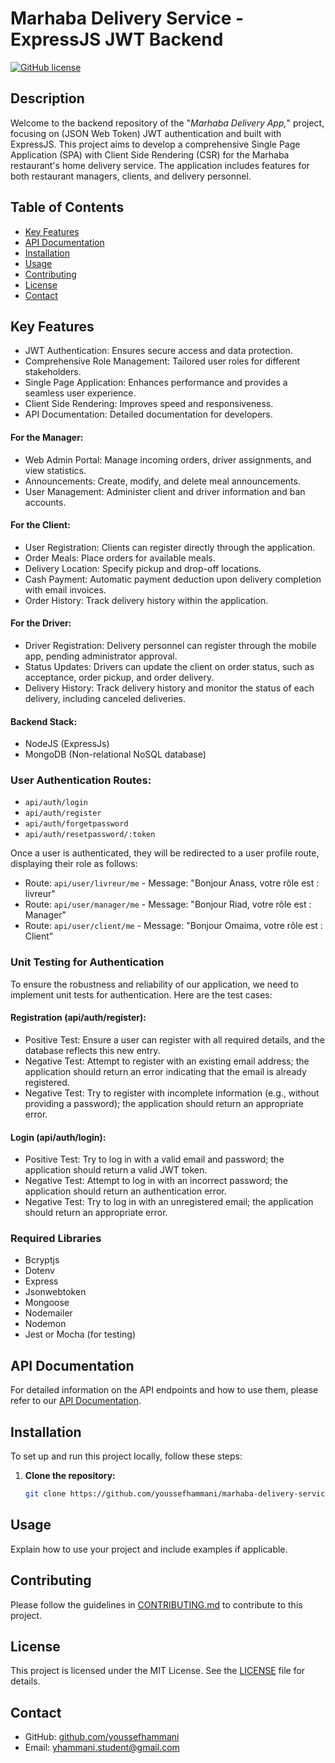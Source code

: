 <!-- # marhaba-delivery-service
This repository houses the backend code for the "*Marhaba Delivery App,*" a robust and secure Single Page Application
(SPA) designed for a restaurant's home delivery service. The application is built on Express.js and incorporates JWT
(JSON Web Token) authentication to ensure data security and user role management. -->

# Marhaba Delivery Service - ExpressJS JWT Backend

[![GitHub
license](https://img.shields.io/badge/license-MIT-blue.svg)](https://github.com/youssefhammani/marhaba-delivery-service/blob/main/LICENSE)

## Description

Welcome to the backend repository of the "*Marhaba Delivery App,*" project, focusing on (JSON Web Token) JWT authentication and built with
ExpressJS. This project aims to develop a comprehensive Single Page Application (SPA) with Client Side Rendering (CSR)
for the Marhaba restaurant's home delivery service. The application includes features for both restaurant managers,
clients, and delivery personnel.

## Table of Contents

- [Key Features](#key-features)
- [API Documentation](#api-documentation)
- [Installation](#installation)
- [Usage](#usage)
- [Contributing](#contributing)
- [License](#license)
- [Contact](#contact)

## Key Features
- JWT Authentication: Ensures secure access and data protection.
- Comprehensive Role Management: Tailored user roles for different stakeholders.
- Single Page Application: Enhances performance and provides a seamless user experience.
- Client Side Rendering: Improves speed and responsiveness.
- API Documentation: Detailed documentation for developers.

#### For the Manager:

- Web Admin Portal: Manage incoming orders, driver assignments, and view statistics.
- Announcements: Create, modify, and delete meal announcements.
- User Management: Administer client and driver information and ban accounts.

#### For the Client:

- User Registration: Clients can register directly through the application.
- Order Meals: Place orders for available meals.
- Delivery Location: Specify pickup and drop-off locations.
- Cash Payment: Automatic payment deduction upon delivery completion with email invoices.
- Order History: Track delivery history within the application.

#### For the Driver:

- Driver Registration: Delivery personnel can register through the mobile app, pending administrator approval.
- Status Updates: Drivers can update the client on order status, such as acceptance, order pickup, and order delivery.
- Delivery History: Track delivery history and monitor the status of each delivery, including canceled deliveries.

#### Backend Stack:

- NodeJS (ExpressJs)
- MongoDB (Non-relational NoSQL database)

### User Authentication Routes:

- `api/auth/login`
- `api/auth/register`
- `api/auth/forgetpassword`
- `api/auth/resetpassword/:token`

Once a user is authenticated, they will be redirected to a user profile route, displaying their role as follows:

- Route: `api/user/livreur/me` - Message: "Bonjour Anass, votre rôle est : livreur"
- Route: `api/user/manager/me` - Message: "Bonjour Riad, votre rôle est : Manager"
- Route: `api/user/client/me` - Message: "Bonjour Omaima, votre rôle est : Client"

### Unit Testing for Authentication

To ensure the robustness and reliability of our application, we need to implement unit tests for authentication. Here
are the test cases:

#### Registration (api/auth/register):

- Positive Test: Ensure a user can register with all required details, and the database reflects this new entry.
- Negative Test: Attempt to register with an existing email address; the application should return an error indicating
that the email is already registered.
- Negative Test: Try to register with incomplete information (e.g., without providing a password); the application
should return an appropriate error.

#### Login (api/auth/login):

- Positive Test: Try to log in with a valid email and password; the application should return a valid JWT token.
- Negative Test: Attempt to log in with an incorrect password; the application should return an authentication error.
- Negative Test: Try to log in with an unregistered email; the application should return an appropriate error.

### Required Libraries

- Bcryptjs
- Dotenv
- Express
- Jsonwebtoken
- Mongoose
- Nodemailer
- Nodemon
- Jest or Mocha (for testing)

## API Documentation

For detailed information on the API endpoints and how to use them, please refer to our [API Documentation](api-docs.md).

## Installation

To set up and run this project locally, follow these steps:

1. **Clone the repository:**

   ```bash
   git clone https://github.com/youssefhammani/marhaba-delivery-service.git

## Usage

Explain how to use your project and include examples if applicable.

## Contributing

Please follow the guidelines in [CONTRIBUTING.md](CONTRIBUTING.md) to contribute to this project.

## License

This project is licensed under the MIT License. See the [LICENSE](LICENSE) file for details.

## Contact

- GitHub: [github.com/youssefhammani](https://github.com/youssefhammani)
- Email: yhammani.student@gmail.com
